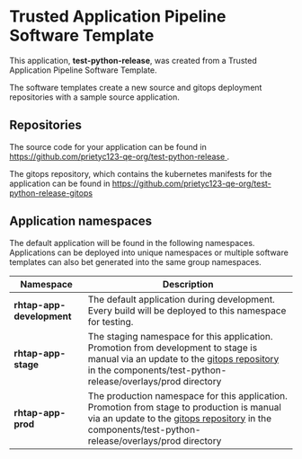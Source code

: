 # Trusted Application Pipeline Software Template

This application, **test-python-release**, was created from a Trusted Application Pipeline Software Template.

The software templates create a new source and gitops deployment repositories with a sample source application. 

## Repositories

The source code for your application can be found in [https://github.com/prietyc123-qe-org/test-python-release ](https://github.com/prietyc123-qe-org/test-python-release ).
 
The gitops repository, which contains the kubernetes manifests for the application can be found in 
[https://github.com/prietyc123-qe-org/test-python-release-gitops ](https://github.com/prietyc123-qe-org/test-python-release-gitops ) 

## Application namespaces 

The default application will be found in the following namespaces. Applications can be deployed into unique namespaces or multiple software templates can also bet generated into the same group namespaces.  

|  Namespace   |  Description   |  
| -------- | -------- |   
| **rhtap-app-development** | The default application during development. Every build will be deployed to this namespace for testing. | 
| **rhtap-app-stage** | The staging namespace for this application. Promotion from development to stage is manual via an update to the [gitops repository](https://github.com/prietyc123-qe-org/test-python-release-gitops ) in the components/test-python-release/overlays/prod directory |  
| **rhtap-app-prod** | The production namespace for this application. Promotion from stage to production is manual via an update to the [gitops repository](https://github.com/prietyc123-qe-org/test-python-release-gitops ) in the components/test-python-release/overlays/prod directory | 